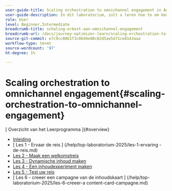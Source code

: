 ```yaml
---
user-guide-title: Scaling orchestration to omnichannel engagement in Adobe Journey Optimizer
user-guide-description: In dit laboratorium, zult u leren hoe te om bedrijfsmededelingen van fundamenteel uitgaand overseinen aan verfijnde omnichannel ervaringen om te zetten. Door praktische voorbeelden, zult u een klantenreis creëren die pro-actieve outreach met ontvankelijke betrokkenheid combineert.
role: User
level: Beginner,Intermediate
breadcrumb-title: schaling-orkest-aan-omnichannel-engagement
breadcrumb-url: /docs/journey-optimizer-learn/scaling-orchestration-to-omnichannel-engagement/introduction
source-git-commit: e7c9cc0861f3c0b94e08c82d5ae5d71ce8143aaa
workflow-type: tm+mt
source-wordcount: '97'
ht-degree: 1%

---
```



# Scaling orchestration to omnichannel engagement{#scaling-orchestration-to-omnichannel-engagement}

[ Overzicht van het Leerprogramma ]{#overview}
+ [Inleiding](/help/summit-lab-2025/introduction.md)
+ [ Les 1 - Ervaar de reis ] (/help/top-laboratorium-2025/les-1-ervaring - de-reis.md)
+ [Les 2 - Maak een welkomstreis](/help/summit-lab-2025/lesson-2-create-a-welcome-journey.md)
+ [Les 3 - Dynamische inhoud maken](/help/summit-lab-2025/lesson-3-create-dynamic-content.md)
+ [Les 4 - Een inhoudexperiment maken](/help/summit-lab-2025/lesson-4-create-a-content-experiment.md)
+ [Les 5 - Test uw reis](/help/summit-lab-2025/lesson-5-test-your-journey.md)
+ [ Les 6 - creeer een campagne van de inhoudskaart ] (/help/top-laboratorium-2025/les-6-creeer-a content-card-campagne.md)
